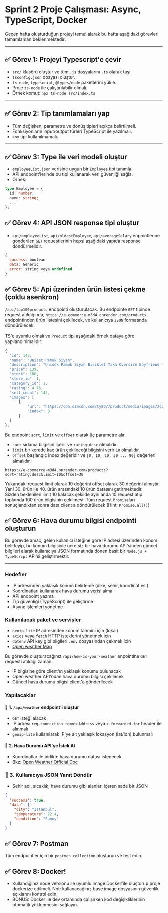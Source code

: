 # Sprint 2 Proje Çalışması: Async, TypeScript, Docker

Geçen hafta oluşturduğun projeyi temel alarak bu hafta aşağıdaki görevleri tamamlaman beklenmektedir:

---

## ✅ Görev 1: Projeyi Typescript'e çevir

- `src/` klasörü oluştur ve tüm `.js` dosyalarını `.ts` olarak taşı.
- `tsconfig.json` dosyası oluştur.
- `ts-node`, `typescript`, `@types/node` paketlerini yükle.
- Proje `ts-node` ile çalıştırılabilir olmalı.
- Örnek komut: `npx ts-node src/index.ts`

---

## ✅ Görev 2: Tip tanımlamaları yap

- Tüm değişken, parametre ve dönüş tipleri açıkça belirtilmeli.
- Fonksiyonların input/output türleri TypeScript ile yazılmalı.
- `any` tipi kullanılmamalı.

---

## ✅ Görev 3: Type ile veri modeli oluştur

- `employeeList.json` verisine uygun bir `Employee` tipi tanımla.
- API endpoint'lerinde bu tipi kullanarak veri güvenliği sağla.
- Örnek:

```ts
type Employee = {
  id: number;
  name: string;
  ...
};
```

## ✅ Görev 4: API JSON response tipi oluştur

- `api/employeeList`, `api/oldestEmployee`, `api/averageSalary` enpointlerine gönderilen `GET` requestlerinin hepsi aşağıdaki yapıda response döndürmelidir.

```js
{
  success: boolean
  data: Generic
  error: string veya undefined
}
```

## ✅ Görev 5: Api üzerinden ürün listesi çekme (çoklu asenkron)

`/api/top100products` endpointi oluşturulacak. Bu endpointe `GET` tipinde request atıldığında,
`https://e-commerce-m3d4.onrender.com/products` endpointinden ürün listesini çekilecek, ve kullanıcıya `JSON` formatında döndürülecek.
<br />
<br />
TS'e uyumlu olmalı ve `Product` tipi aşağıdaki örnek dataya göre yapılandırılmalıdır:

```js
{
  "id": 145,
  "name": "Unisex Pamuk Siyah",
  "description": "Unisex Pamuk Siyah Bisiklet Yaka Oversize Boyfriend T-shirt",
  "price": 139,
  "stock": 108,
  "store_id": 1,
  "category_id": 1,
  "rating": 4.76,
  "sell_count": 143,
  "images": [
      {
          "url": "https://cdn.dsmcdn.com/ty807/product/media/images/20230331/21/316480940/901765807/1/1_org_zoom.jpg",
          "index": 0
      }
  ]
},
```

Bu endpoint `sort`, `limit` ve `offset` olarak üç parametre alır. <br />

- `sort` sırlama bilgisini içerir ve `rating:desc` olmalıdır.
- `limit` bir kerede kaç ürün çekileceği bilgisini verir `10` olmalıdır.
- `offset` başlangıç index değeridir ve `[0, 10, 20, 30 ... 90]` değerleri almalıdır.

`https://e-commerce-m3d4.onrender.com/products?sort=rating:desc&limit=10&offset=30` <br />

Yukarıdaki request limit olarak 10 değerini offset olarak 30 değerini almıştır. Yani 30. ürün ile 40. ürün arasındaki 10 ürün datasını getirmektedir.
<br />
Sizden beklenilen limit 10 kalacak şekilde aynı anda 10 request atıp toplamda 100 ürün bilgisinin çekilmesi. Tüm request `Promise`ları sonuçlandıktan sonra data client a döndürülecek (Hint: `Promise.all()`)
<br />

## ✅ Görev 6: Hava durumu bilgisi endpointi oluşturun

Bu görevde amaç, gelen kullanıcı isteğine göre IP adresi üzerinden konum belirleyip, bu konum bilgisiyle ücretsiz bir hava durumu API'sinden güncel bilgileri alarak kullanıcıya JSON formatında dönen basit bir `Node.js + TypeScript` API'si geliştirmektir.

---

### Hedefler

- IP adresinden yaklaşık konum belirleme (ülke, şehir, koordinat vs.)
- Koordinatları kullanarak hava durumu verisi alma
- API endpoint yazma
- Tip güvenliği (TypeScript) ile geliştirme
- Async işlemleri yönetme

### Kullanılacak paket ve servisler

- `geoip-lite` IP adresinden konum tahmini için (lokal)
- `axios` veya `fetch` HTTP isteklerini yönetmek için
- `dotenv` API key gibi bilgileri `.env` dosyasından çekmek için
- [Open weather Map](https://openweathermap.org/)

Bu görevde oluşturacağınız `/api/how-is-your-weather` enpointine `GET` requesti atıldığı zaman:

- IP bilgisine göre client'ın yaklaşık konumu bulunacak
- Open weather API'ndan hava durumu bilgisi çekilecek
- Güncel hava durumu bilgisi client'a gönderilecek

### Yapılacaklar

#### 📌 1. `/api/weather` endpoint’i oluştur

- `GET` isteği alacak
- IP adresi `req.connection.remoteAddress` veya `x-forwarded-for` header ile alınmalı
- `geoip-lite` kullanılarak IP'ye ait yaklaşık lokasyon (lat/lon) bulunmalı

#### 📌 2. Hava Durumu API'ye İstek At

- Koordinatlar ile birlikte hava durumu datası istenecek
- Bkz: [Open Weather Official Doc](https://openweathermap.org/api/one-call-3)

### 📌 3. Kullanıcıya JSON Yanıt Döndür

- Şehir adı, sıcaklık, hava durumu gibi alanları içeren sade bir JSON

```json
{
  "success": true,
  "data": {
    "city": "Istanbul",
    "temperature": 22.4,
    "condition": "Sunny"
  }
}
```

## ✅ Görev 7: Postman

Tüm endpointler için bir `postmen collection` oluşturun ve test edin.

## ✅ Görev 8: Docker!

- Kullandığınız node versionu ile uyumlu image Dockerfile oluşturup proje dockerize edilmeli. Not: kullanacağınız base image dosyasının güvenlik açıklarını kontrol edin.
- BONUS: Docker ile dev ortamında çalışırken kod değişikliklerinin otomatik yüklenmesini sağlayın.

